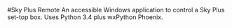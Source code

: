 #Sky Plus Remote
An accessible Windows application to control a Sky Plus set-top box.  Uses Python 3.4 plus wxPython Phoenix.